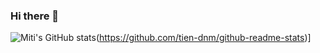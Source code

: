 ### Hi there 👋

<!--
**tien-dnm/tien-dnm** is a ✨ _special_ ✨ repository because its `README.md` (this file) appears on your GitHub profile.

Here are some ideas to get you started:

- 🔭 I’m currently working on ...
- 🌱 I’m currently learning ...
- 👯 I’m looking to collaborate on ...
- 🤔 I’m looking for help with ...
- 💬 Ask me about ...
- 📫 How to reach me: ...
- 😄 Pronouns: ...
- ⚡ Fun fact: ...
-->
![Miti's GitHub stats](https://github-readme-stats.vercel.app/api?username=tien-dnm)(https://github.com/tien-dnm/github-readme-stats)]
